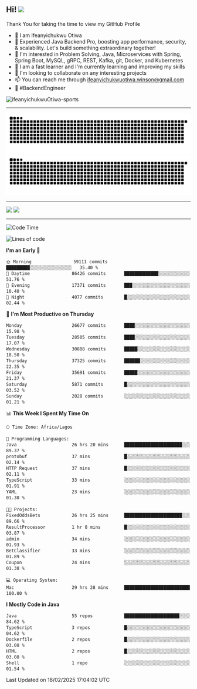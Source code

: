 <!-- BLOG-POST-LIST:START --><!-- BLOG-POST-LIST:END -->

## Hi! <img src="https://media.giphy.com/media/hvRJCLFzcasrR4ia7z/giphy.gif" width="4%"> 

Thank You for taking the time to view my GitHub Profile

- 👋 I am Ifeanyichukwu Otiwa
- 🚀 Experienced Java Backend Pro, boosting app performance, security, & scalability. Let's build something extraordinary together!
- 👀 I'm interested in Problem Solving, Java, Microservices with Spring, Spring Boot, MySQL, gRPC, REST, Kafka, git, Docker, and Kubernetes
- 🌱 I am a fast learner and I'm currently learning and improving my skills
- 💞️ I'm looking to collaborate on any interesting projects
- 📫 You can reach me through ifeanyichukwuotiwa.winson@gmail.com
- 🚀 #BackendEngineer

<p align="left" marginTop="10px"> <img src="https://komarev.com/ghpvc/?username=ifeanyichukwuOtiwa-sports&label=Profile%20views&color=0e75b6&style=for-the-badge" alt="ifeanyichukwuOtiwa-sports" /> </p>

***

<!--🐍📈SNAKEGRAPH / 🌐WEBSITE: https://github.com/Platane/snk -->
![github contribution grid snake animation](https://raw.githubusercontent.com/ifeanyichukwuOtiwa-sports/ifeanyichukwuOtiwa-sports/output/github-contribution-grid-snake-dark.svg#gh-dark-mode-only)![github contribution grid snake animation](https://raw.githubusercontent.com/ifeanyichukwuOtiwa-sports/ifeanyichukwuOtiwa-sports/output/github-contribution-grid-snake.svg#gh-light-mode-only)

***

<p float="left">
  <img float="left" src="https://github-readme-stats.vercel.app/api?username=ifeanyichukwuOtiwa-sports&count_private=true&include_all_commits=true&theme=react&show_icons=true" />
  <img float="right" src="https://github-readme-stats.vercel.app/api/top-langs/?username=ifeanyichukwuOtiwa-sports&layout=compact&show_icons=true&theme=react" /> 
</p>

***



<!--START_SECTION:waka-->
![Code Time](http://img.shields.io/badge/Code%20Time-3%2C478%20hrs%2034%20mins-blue)

![Lines of code](https://img.shields.io/badge/From%20Hello%20World%20I%27ve%20Written-42.2%20million%20lines%20of%20code-blue)

**I'm an Early 🐤** 

```text
🌞 Morning                59111 commits       █████████░░░░░░░░░░░░░░░░   35.40 % 
🌆 Daytime                86426 commits       █████████████░░░░░░░░░░░░   51.76 % 
🌃 Evening                17371 commits       ███░░░░░░░░░░░░░░░░░░░░░░   10.40 % 
🌙 Night                  4077 commits        █░░░░░░░░░░░░░░░░░░░░░░░░   02.44 % 
```
📅 **I'm Most Productive on Thursday** 

```text
Monday                   26677 commits       ████░░░░░░░░░░░░░░░░░░░░░   15.98 % 
Tuesday                  28505 commits       ████░░░░░░░░░░░░░░░░░░░░░   17.07 % 
Wednesday                30888 commits       █████░░░░░░░░░░░░░░░░░░░░   18.50 % 
Thursday                 37325 commits       ██████░░░░░░░░░░░░░░░░░░░   22.35 % 
Friday                   35691 commits       █████░░░░░░░░░░░░░░░░░░░░   21.37 % 
Saturday                 5871 commits        █░░░░░░░░░░░░░░░░░░░░░░░░   03.52 % 
Sunday                   2028 commits        ░░░░░░░░░░░░░░░░░░░░░░░░░   01.21 % 
```


📊 **This Week I Spent My Time On** 

```text
🕑︎ Time Zone: Africa/Lagos

💬 Programming Languages: 
Java                     26 hrs 20 mins      ██████████████████████░░░   89.37 % 
protobuf                 37 mins             █░░░░░░░░░░░░░░░░░░░░░░░░   02.14 % 
HTTP Request             37 mins             █░░░░░░░░░░░░░░░░░░░░░░░░   02.11 % 
TypeScript               33 mins             ░░░░░░░░░░░░░░░░░░░░░░░░░   01.91 % 
YAML                     23 mins             ░░░░░░░░░░░░░░░░░░░░░░░░░   01.30 % 

🐱‍💻 Projects: 
FixedOddsBets            26 hrs 25 mins      ██████████████████████░░░   89.66 % 
ResultProcessor          1 hr 8 mins         █░░░░░░░░░░░░░░░░░░░░░░░░   03.87 % 
admin                    34 mins             ░░░░░░░░░░░░░░░░░░░░░░░░░   01.93 % 
BetClassifier            33 mins             ░░░░░░░░░░░░░░░░░░░░░░░░░   01.89 % 
Coupon                   24 mins             ░░░░░░░░░░░░░░░░░░░░░░░░░   01.38 % 

💻 Operating System: 
Mac                      29 hrs 28 mins      █████████████████████████   100.00 % 
```

**I Mostly Code in Java** 

```text
Java                     55 repos            █████████████████████░░░░   84.62 % 
TypeScript               3 repos             █░░░░░░░░░░░░░░░░░░░░░░░░   04.62 % 
Dockerfile               2 repos             █░░░░░░░░░░░░░░░░░░░░░░░░   03.08 % 
HTML                     2 repos             █░░░░░░░░░░░░░░░░░░░░░░░░   03.08 % 
Shell                    1 repo              ░░░░░░░░░░░░░░░░░░░░░░░░░   01.54 % 
```




 Last Updated on 18/02/2025 17:04:02 UTC
<!--END_SECTION:waka-->

<!--
<p align="center">
![trophy](https://github-profile-trophy.vercel.app/?username=ifeanyichukwuOtiwa-sports&theme=onedark) (https://github.com/ryo-ma/github-profile-trophy)
</p>
-->

<!---
ifeanyi-otiwa/ifeanyi-otiwa is a ✨ special ✨ repository because its `README.md` (this file) appears on your GitHub profile.
You can click the Preview link to take a look at your changes.
--->
